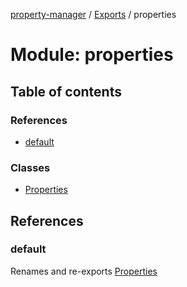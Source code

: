 [property-manager](../README.md) / [Exports](../modules.md) / properties

# Module: properties

## Table of contents

### References

- [default](properties.md#default)

### Classes

- [Properties](../classes/properties.Properties.md)

## References

### default

Renames and re-exports [Properties](../classes/properties.Properties.md)
